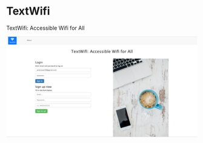 # TextWifi
TextWifi: Accessible Wifi for All

![alt text](https://github.com/frogbandit/textwifi/blob/master/screenshots/25485172_10214256522743212_2145966906_o.png)
